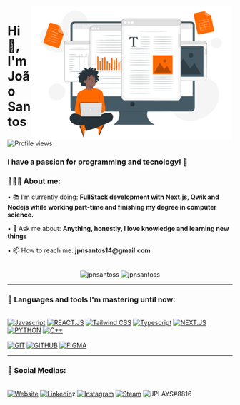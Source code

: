 <img align="right" src="https://raw.githubusercontent.com/gabrlcj/gabrlcj/2aa161dfb942e25ec84396721837dfccc98e08f2/Illustration.svg" alt="Illustration" title="Illustration Storyset" width=450/>
    
<h1 align="left">Hi 👋, I'm João Santos</h1>

![Profile views](https://gpvc.arturio.dev/jpnsantoss)

<h3 align="left">I have a passion for programming and tecnology! 🚀</h3>

<div align="left">
    <h3>👨🏽‍💻 About me:</h3>
        <p>• 📚 I’m currently doing: <b>FullStack development with Next.js, Qwik and Nodejs while working part-time and finishing my degree in computer science.</b></p>
        <p>• 💬 Ask me about: <b>Anything, honestly, I love knowledge and learning new things</b></p>
        <p>• 📫 How to reach me: <b>jpnsantos14@gmail.com</b></p>
</div><br>

<div align="center">
    <img height="155em" src="https://github-readme-stats.vercel.app/api?username=jpnsantoss&show_icons=true&locale=en" alt="jpnsantoss" />
    <img height="155em" src="https://github-readme-stats.vercel.app/api/top-langs?username=jpnsantoss&show_icons=true&layout=compact" alt="jpnsantoss" />
</div>
    
---

<div>
  <h3>🧰 Languages and tools I'm mastering until now:</h3><br>
    <a href="https://"><img src="https://img.shields.io/static/v1?label=&message=Javascript&color=%23F7DF1E&style=for-the-badge&logo=javascript&logoColor=grey" alt="Javascript"></a>
    <a href="https://"><img src="https://img.shields.io/static/v1?label=&message=REACT.JS&color=%2361DAFB&style=for-the-badge&logo=react&logoColor=grey" alt="REACT.JS"></a>
    <a href="https://"><img src="https://img.shields.io/static/v1?label=&message=TAILWINDCSS&color=%2306B6D4&style=for-the-badge&logo=tailwindcss&logoColor=whitesmoke" alt="Tailwind CSS"></a>
    <a href="https://"><img src="https://img.shields.io/static/v1?label=&message=Typescript&color=%233178C6&style=for-the-badge&logo=typescript&logoColor=whitesmoke" alt="Typescript"></a>
    <a href="https://"><img src="https://img.shields.io/static/v1?label=&message=NEXT.JS&color=%23000000&style=for-the-badge&logo=nextdotjs&logoColor=whitesmoke" alt="NEXT.JS"></a>
    <a href="https://"><img src="https://img.shields.io/static/v1?label=&message=PYTHON&color=%233776AB&style=for-the-badge&logo=python&logoColor=whitesmoke" alt="PYTHON"></a>
    <a href="https://"><img src="https://img.shields.io/static/v1?label=&message=CPP&color=%2300599C&style=for-the-badge&logo=cplusplus&logoColor=whitesmoke" alt="C++"> </a>
    <br><br>
    <a href="https://"><img src="https://img.shields.io/static/v1?label=&message=GIT&color=%23F05032&style=for-the-badge&logo=git&logoColor=whitesmoke" alt="GIT"></a>
    <a href="https://"><img src="https://img.shields.io/static/v1?label=&message=GITHUB&color=%23181717&style=for-the-badge&logo=github&logoColor=whitesmoke" alt="GITHUB"></a>
    <a href="https://"><img src="https://img.shields.io/static/v1?label=&message=FIGMA&color=%23552d84&style=for-the-badge&logo=figma&logoColor=whitesmoke" alt="FIGMA"></a>
</div>

___

<div>
  <h3>📱 Social Medias:</h3><br>
    <a href="https://jpnsantos.pt"><img src="https://img.shields.io/static/v1?label=&message=Website&color=%230A0A0A&style=for-the-badge&logo=googlechrome&logoColor=whitesmoke" alt="Website"></a>
    <a href="https://www.linkedin.com/in/joaosantos14/" target="_blank"><img src="https://img.shields.io/static/v1?label=&message=Linkedin&color=0A66C2&style=for-the-badge&logo=linkedin&logoColor=whitesmoke" alt="Linkedin"></a>z
    <a href="https://www.instagram.com/jp.santoss_/" target="_blank"><img src="https://img.shields.io/static/v1?label=&message=Instagram&color=lightpink&style=for-the-badge&logo=instagram&logoColor=black" alt="Instagram"></a>
    <a href="https://steamcommunity.com/id/jplayss" target="_blank"><img src="https://img.shields.io/static/v1?label=&message=Steam&color=%23000000&style=for-the-badge&logo=steam&logoColor=whitesmoke" alt="Steam"></a>
    <img src="https://img.shields.io/static/v1?label=&message=JPLAYS%238816&color=%235865F2&style=for-the-badge&logo=discord&logoColor=whitesmoke" alt="JPLAYS#8816">
</div>
